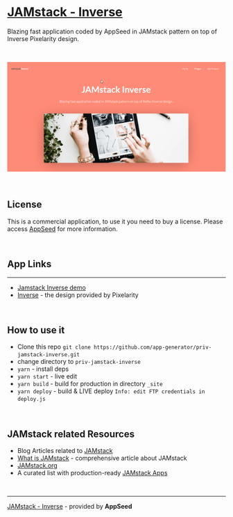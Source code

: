 # [JAMstack - Inverse](https://jamstack-inverse.appseed.us/)

Blazing fast application coded by AppSeed in JAMstack pattern on top of Inverse Pixelarity design.

<br />

![JAMstack Inverse - Gif animated intro.](https://github.com/app-generator/static/blob/master/products/jamstack-inverse-intro.gif?raw=true)

<br />

## License

This is a commercial application, to use it you need to buy a license. Please access [AppSeed](https://appseed.us/pricing) for more information.

<br />

## App Links
---
 - [Jamstack Inverse demo](https://jamstack-inverse.appseed.us/)
 - [Inverse](https://pixelarity.com/inverse) - the design provided by Pixelarity 

<br />

## How to use it
- Clone this repo `git clone https://github.com/app-generator/priv-jamstack-inverse.git`
- change directory to `priv-jamstack-inverse`
- `yarn` - install deps
- `yarn start` - live edit
- `yarn build` - build for production in directory `_site`
- `yarn deploy` - build & LIVE deploy `Info: edit FTP credentials in deploy.js `

<br />

## JAMstack related Resources
- Blog Articles related to [JAMstack](https://blog.appseed.us/tag/jamstack/)
- [What is JAMstack](https://blog.appseed.us/what-is-jamstack/) - comprehensive article about JAMstack
- [JAMstack.org](https://jamstack.org/)
- A curated list with production-ready [JAMstack Apps](https://appseed.us/apps/jamstack)

<br />

---
[JAMstack - Inverse](https://jamstack-inverse.appseed.us/) - provided by **AppSeed**
